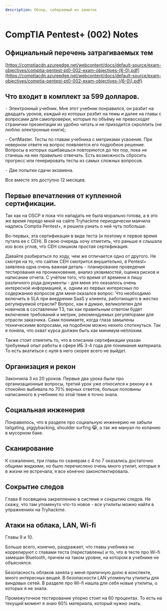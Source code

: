 ```yaml
---
description: Обзор, собираемый из заметок
---
```


# CompTIA Pentest+ (002) Notes

## Официальный перечень затрагиваемых тем

[https://comptiacdn.azureedge.net/webcontent/docs/default-source/exam-objectives/comptia-pentest-pt0-002-exam-objectives-(6-0).pdf](https://comptiacdn.azureedge.net/webcontent/docs/default-source/exam-objectives/comptia-pentest-pt0-002-exam-objectives-\(6-0\).pdf)

## Что входит в комплект за 599 долларов.

⁃ Электронный учебник. Мне этот учебник понравился, он разбит на двадцать уроков, каждый из которых разбит на темы и далее на главы с вопросами для самопроверки, которые по объёму не превосходят странички презентации их удобно читать и не приходится скроллить (не люблю электронные книги);&#x20;

⁃ CertMaster. Тесты по главам учебника с метриками усвоения. При неверном ответе на вопрос появляется его подробное решение. Вопросы в которых ошибаешься повторяются до тех пор, пока не станешь на них правильно отвечать. Есть возможность сбросить прогресс или генерировать тесты из самых сложных вопросов.&#x20;

⁃ Две попытки сдачи экзамена.&#x20;

Все вместе это доступно 12 месяцев.

## Первые впечатления от купленной сертификации.

Так как на OSCP я пока что нападать не была морально готова, а в это же время передо мной на сайте Tryhackme периодически маячила надпись Comptia Pentest+, я решила узнать о ней чуть побольше.

Во-первых, эта сертификация в виде теста (и поэтому я первое время путала ее с CEH). В свою очередь хочу отметить, что раньше я слышала изо всех углов, что CEH слишком простая сертификация.

Давайте разбираться по ходу, чем же отличается одно от другого. Не смотря на то, что сайтик CEH смотрится внушительно, в Pentest+ заявлена одна очень важная деталь - планирование проведения тестирования на проникновение, анализ уязвимостей, оценка рисков и написание отчета. С учётом того, что время от времени я пишу различного рода документы - для меня это оказалось очень интересной информацией, и, одним из первых интересных по содержанию вопросов для меня оказался вопрос: Что необходимо включить в SLA при внедрении SaaS у клиента, работающего в жестко регулируемой отрасли? Вопрос, как я думаю, великолепен для новичков в составлении ТЗ, так как правильным ответом будет включение требований и метрик, рекомендуемых регуляторами для отрасли заказчика. Сами понимаете, когда глаза замылены техническими вопросами, на подобном можно нехило споткнуться. Так я поняла, что охват курса должен быть как минимум неплохим.

Также стоит отметить то, что в описании сертификации указан требуемый опыт работы в сфере ИБ 3-4 года для понимания материала. То есть вкатиться с нуля в него скорее всего не выйдет.

## Организация и рекон

Закончила 3 из 20 уроков. Первые два урока были про организационные вопросы, третий урок уже относился к рекону и я спокойно выбивала по 70% верных ответов, больше половины написанного в учебнике по этой теме я точно знала.&#x20;

## Социальная инженерия

Понравилось, что в разделе про социальную инженерию не забыли tailgating, piggybacking, shoulder surfing 😹, а так же мануал по копанию в мусорном баке.

## Сканирование

К сожалению, три главы по сканерам с 4 по 7 оказались достаточно общими жидкими, но было перечислено очень много утилит, которые я в жизни не встречала, я все конечно законспектировала.

## Сокрытие следов

Глава 8 посвящена закреплению в системе и сокрытию следов. Не скажу, что там упомянуто что-то новое - все утилиты можно найти в упражнениях на Tryhackme.

## Атаки на облака, LAN, Wi-fi

Главы 9 и 10.&#x20;

Больше всего, конечно, раздражает, что главы учебника не коррелируют с главами теста (переставлены) и то, что в тесте про Wi-fi замешан Bluetooth, причем на таком уровне, на котором в учебнике не объяснялся.

Безопасность облаков заняла у меня приличную долю в конспекте, много интересных вещей. В безопасности LAN упомянуты утилиты для виндовых сетей. В разделе про Wi-fi нашла для себя новые утилиты, о которых я не знала.&#x20;

Промежуточное тестирование упорно стоит на 60 процентах. То есть на текущий момент я знаю 60% материала, который нужно знать.
